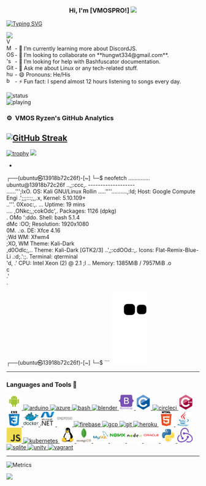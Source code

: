 <h3 align="center">
  Hi, I'm [VMOSPRO!]
  <img src="https://media.giphy.com/media/hvRJCLFzcasrR4ia7z/giphy.gif" width="28">
</h3>


[![Typing SVG](https://readme-typing-svg.herokuapp.com?center=th%E1%BA%ADt&vCenter=gi%E1%BA%A3&lines=Hello+%E3%83%BE(%E2%80%A2%CF%89%E2%80%A2%60)o;this+is+my+github+account;Thanks+for+view+!;Bye+(%EF%BD%9E%EF%B9%83%EF%BD%9E)~zZ)](https://discord.com/users/968855024249765990)


<a href="https://github.com/hungwt">
  <img align="left" alt="VMOS's Github" width="22px" src="https://cdn.jsdelivr.net/npm/simple-icons@v3/icons/github.svg" />
</a>



<br/>
<br/>
- 🌱 I’m currently learning more about DiscordJS.
<br/>
- 👯 I’m looking to collaborate on **hungwt334@gmail.com**.
<br/>
- 🤔 I’m looking for help with Bashfuscator documentation.
<br/>
- 💬 Ask me about Linux or any tech-related stuff.
<br/>
- 😄 Pronouns: He/His
<br/>
- ⚡ Fun fact: I spend almost 12 hours listening to songs every day.

![status](https://dev.discordprofiles.me/badge/status/968855024249765990)
<br>
![playing](https://dev.discordprofiles.me/badge/playing/968855024249765990)

### ⚙️ &nbsp;VMOS Ryzen's GitHub Analytics
[![GitHub Streak](http://github-readme-streak-stats.herokuapp.com?user=hungwt&theme=tokyonight&hide_border=&date_format=M%20j%5B%2C%20Y%5D)](https://git.io/streak-stats)
---
[![trophy](https://github-profile-trophy.vercel.app/?username=hungwt&theme=onedark)](https://github.com/hungwt#)
<img height="180em" src="https://github-readme-stats-eight-theta.vercel.app/api?username=hungwt&show_icons=true&theme=nightowl&include_all_commits=false&count_private=true"/>
-   ```console  
┌──(ubuntu㉿13918b72c26f)-[~]
└─$ neofetch
..............                                     ubuntu@13918b72c26f 
            ..,;:ccc,.                             -------------------       
          ......''';lxO.                           OS: Kali GNU/Linux Rollin 
.....''''..........,:ld;                           Host: Google Compute Engi 
           .';;;:::;,,.x,                          Kernel: 5.10.109+         
      ..'''.            0Xxoc:,.  ...              Uptime: 19 mins           
  ....                ,ONkc;,;cokOdc',.            Packages: 1126 (dpkg)     
 .                   OMo           ':ddo.          Shell: bash 5.1.4         
                    dMc               :OO;         Resolution: 1920x1080     
                    0M.                 .:o.       DE: Xfce 4.16             
                    ;Wd                            WM: Xfwm4                 
                     ;XO,                          WM Theme: Kali-Dark       
                       ,d0Odlc;,..                 Theme: Kali-Dark [GTK2/3] 
                           ..',;:cdOOd::,.         Icons: Flat-Remix-Blue-Li 
                                    .:d;.':;.      Terminal: qterminal       
                                       'd,  .'     CPU: Intel Xeon (2) @ 2.1 
                                         ;l   ..   Memory: 1385MiB / 7957MiB 
                                          .o                                 
                                            c                                
                                            .'                               
                                             .                               


┌──(ubuntu㉿13918b72c26f)-[~]
└─$ 
    ```
![Snake animation](https://github.com/xFGhoul/xFGhoul/blob/output/github-contribution-grid-snake.svg)

---

<h3 align="left">Languages and Tools 💙</h3
><p align="left"> <a href="https://developer.android.com" target="_blank" rel="noreferrer"> <img src="https://raw.githubusercontent.com/devicons/devicon/master/icons/android/android-original-wordmark.svg" alt="android" width="40" height="40"/> </a> <a href="https://www.arduino.cc/" target="_blank" rel="noreferrer"> <img src="https://cdn.worldvectorlogo.com/logos/arduino-1.svg" alt="arduino" width="40" height="40"/> </a> <a href="https://azure.microsoft.com/en-in/" target="_blank" rel="noreferrer"> <img src="https://www.vectorlogo.zone/logos/microsoft_azure/microsoft_azure-icon.svg" alt="azure" width="40" height="40"/> </a> <a href="https://www.gnu.org/software/bash/" target="_blank" rel="noreferrer"> <img src="https://www.vectorlogo.zone/logos/gnu_bash/gnu_bash-icon.svg" alt="bash" width="40" height="40"/> </a> <a href="https://www.blender.org/" target="_blank" rel="noreferrer"> <img src="https://download.blender.org/branding/community/blender_community_badge_white.svg" alt="blender" width="40" height="40"/> </a> <a href="https://getbootstrap.com" target="_blank" rel="noreferrer"> <img src="https://raw.githubusercontent.com/devicons/devicon/master/icons/bootstrap/bootstrap-plain-wordmark.svg" alt="bootstrap" width="40" height="40"/> </a> <a href="https://www.cprogramming.com/" target="_blank" rel="noreferrer"> <img src="https://raw.githubusercontent.com/devicons/devicon/master/icons/c/c-original.svg" alt="c" width="40" height="40"/> </a> <a href="https://circleci.com" target="_blank" rel="noreferrer"> <img src="https://www.vectorlogo.zone/logos/circleci/circleci-icon.svg" alt="circleci" width="40" height="40"/> </a> <a href="https://www.w3schools.com/cpp/" target="_blank" rel="noreferrer"> <img src="https://raw.githubusercontent.com/devicons/devicon/master/icons/cplusplus/cplusplus-original.svg" alt="cplusplus" width="40" height="40"/> </a> <a href="https://www.w3schools.com/css/" target="_blank" rel="noreferrer"> <img src="https://raw.githubusercontent.com/devicons/devicon/master/icons/css3/css3-original-wordmark.svg" alt="css3" width="40" height="40"/> </a> <a href="https://www.docker.com/" target="_blank" rel="noreferrer" > <img src="https://raw.githubusercontent.com/devicons/devicon/master/icons/docker/docker-original-wordmark.svg" alt="docker" width="40" height="40"/> </a> <a href="https://dotnet.microsoft.com/" target="_blank" rel="noreferrer"> <img src="https://raw.githubusercontent.com/devicons/devicon/master/icons/dot-net/dot-net-original-wordmark.svg" alt="dotnet" width="40" height="40"/> </a> <a href="https://expressjs.com" target="_blank" rel="noreferrer"> <img src="https://raw.githubusercontent.com/devicons/devicon/master/icons/express/express-original-wordmark.svg" alt="express" width="40" height="40"/> </a> <a href="https://firebase.google.com/" target="_blank" rel="noreferrer"> <img src="https://www.vectorlogo.zone/logos/firebase/firebase-icon.svg" alt="firebase" width="40" height="40"/> </a> <a href="https://cloud.google.com" target="_blank" rel="noreferrer" > <img src="https://www.vectorlogo.zone/logos/google_cloud/google_cloud-icon.svg" alt="gcp" width="40" height="40"/> </a> <a href="https://git-scm.com/" target="_blank" rel="noreferrer"> <img src="https://www.vectorlogo.zone/logos/git-scm/git-scm-icon.svg" alt="git" width="40" height="40"/> </a> <a href="https://heroku.com" target="_blank" rel="noreferrer"> <img src="https://www.vectorlogo.zone/logos/heroku/heroku-icon.svg" alt= "heroku" width="40" height="40"/> </a> <a href="https://www.w3.org/html/" target="_blank" rel="noreferrer"> <img src="https://raw.githubusercontent.com/devicons/devicon/master/icons/html5/html5-original-wordmark.svg" alt="html5" width="40" height="40"/> </a> <a href="https://www.java.com" target="_blank" rel="noreferrer"> <img src="https://raw.githubusercontent.com/devicons/devicon/master/icons/java/java-original.svg" alt="java" width="40" height="40"/> </a> <a href="https://developer.mozilla.org/en-US/docs/Web/JavaScript" target="_blank" rel="noreferrer"> <img src="https://raw.githubusercontent.com/devicons/devicon/master/icons/javascript/javascript-original.svg" alt="javascript" width="40"href="https://kubernetes.io" target="_blank" rel="noreferrer"> <img src="https://www.vectorlogo.zone/logos/kubernetes/kubernetes-icon.svg" alt="kubernetes" width="40" height="40"/> </a> <a href="https://www.linux.org/" target="_blank" rel="noreferrer"> <img src="https://raw.githubusercontent.com/devicons/devicon/master/icons/linux/linux-original.svg" alt="linux" width="40" height="40"/> </a> <a href="https://www.mongodb.com/" target="_blank" rel="noreferrer"> <img src="https://raw.githubusercontent.com/devicons/devicon/master/icons/mongodb/mongodb-original-wordmark.svg" alt="mongodb" width="40" height="40"/> </a> <a href="https://www.mysql.com/" target="_blank" rel="noreferrer"> <img src="https://raw.githubusercontent.com/devicons/devicon/master/icons/mysql/mysql-original-wordmark.svg" alt="mysql" width="40" height="40"/> </a> <a href="https://www.nginx.com" target="_blank" rel="noreferrer"> <img src="https://raw.githubusercontent.com/devicons/devicon/master/icons/nginx/nginx-original.svg" alt="nginx" width="40" height="40"/> </a> <a href="https://nodejs.org" target="_blank" rel="noreferrer"> <img src="https://raw.githubusercontent.com/devicons/devicon/master/icons/nodejs/nodejs-original-wordmark.svg" alt="nodejs" width="40" height="40"/> </a> <a href="https://www.oracle.com/" target="_blank" rel="noreferrer"> <img src="https://raw.githubusercontent.com/devicons/devicon/master/icons/oracle/oracle-original.svg" alt="oracle" width="40" height="40"/> </a> <a href="https://www.python.org" target="_blank" rel="noreferrer"> <img src="https://raw.githubusercontent.com/devicons/devicon/master/icons/python/python-original.svg" alt="python" width="40" height="40"/> </a> <a href="https://redux.js.org" target="_blank" rel="noreferrer"> <img src="https://raw.githubusercontent.com/devicons/devicon/master/icons/redux/redux-original.svg" alt="redux" width="40" height="40"/> </a> <a href="https://www.sqlite.org/" target="_blank" rel="noreferrer"> <img src="https://www.vectorlogo.zone/logos/sqlite/sqlite-icon.svg" alt="sqlite" width="40" height="40"/> </a> <a href="https://unity.com/" target="_blank" rel="noreferrer"> <img src="https://www.vectorlogo.zone/logos/unity3d/unity3d-icon.svg" alt="unity" width="40" height="40"/> </a> <a href="https://www.vagrantup.com/" target="_blank" rel="noreferrer"> <img src="https://www.vectorlogo.zone/logos/vagrantup/vagrantup-icon.svg" alt=" vagrant" width="40" height="40"/> </a> </p>


---

![Metrics](https://metrics.lecoq.io/hungwt?template=classic&languages=1&habits=1&introduction=1&languages.limit=8&languages.threshold=0%25&languages.colors=github&languages.sections=most-used&languages.indepth=false&languages.analysis.timeout=15&languages.categories=markup%2C%20programming&languages.recent.categories=markup%2C%20programming&languages.recent.load=300&languages.recent.days=14&habits.from=200&habits.days=14&habits.facts=true&habits.charts=false&habits.charts.type=classic&habits.trim=false&introduction.title=true&config.timezone=Asia%2FSaigon)


<img src="https://github.com/SP-XD/SP-XD/blob/main/images/dino_rounded.gif?raw=true" href="https://github.com/hungwt" width="700"/><br>
